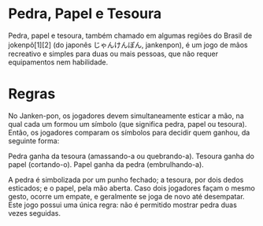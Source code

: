 # Pedra, Papel e Tesoura
Pedra, papel e tesoura, também chamado em algumas regiões do Brasil de jokenpô[1][2] (do japonês じゃんけんぽん, jankenpon), é um jogo de mãos recreativo e simples para duas ou mais pessoas, que não requer equipamentos nem habilidade.

# Regras
No Janken-pon, os jogadores devem simultaneamente esticar a mão, na qual cada um formou um símbolo (que significa pedra, papel ou tesoura). Então, os jogadores comparam os símbolos para decidir quem ganhou, da seguinte forma:

Pedra ganha da tesoura (amassando-a ou quebrando-a).
Tesoura ganha do papel (cortando-o).
Papel ganha da pedra (embrulhando-a).

A pedra é simbolizada por um punho fechado; a tesoura, por dois dedos esticados; e o papel, pela mão aberta. Caso dois jogadores façam o mesmo gesto, ocorre um empate, e geralmente se joga de novo até desempatar. Este jogo possui uma única regra: não é permitido mostrar pedra duas vezes seguidas.
